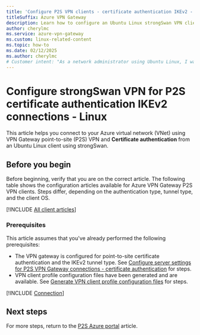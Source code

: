 ```yaml
---
title: 'Configure P2S VPN clients - certificate authentication IKEv2 - Linux'
titleSuffix: Azure VPN Gateway
description: Learn how to configure an Ubuntu Linux strongSwan VPN client solution for VPN Gateway P2S configurations that use certificate authentication.
author: cherylmc
ms.service: azure-vpn-gateway
ms.custom: linux-related-content
ms.topic: how-to
ms.date: 02/12/2025
ms.author: cherylmc
# Customer intent: "As a network administrator using Ubuntu Linux, I want to configure a strongSwan VPN client for Azure's P2S connections with certificate authentication, so that I can securely connect to the Azure virtual network."
---
```


# Configure strongSwan VPN for P2S certificate authentication IKEv2 connections - Linux

This article helps you connect to your Azure virtual network (VNet) using VPN Gateway point-to-site (P2S) VPN and **Certificate authentication** from an Ubuntu Linux client using strongSwan.

## Before you begin

Before beginning, verify that you are on the correct article. The following table shows the configuration articles available for Azure VPN Gateway P2S VPN clients. Steps differ, depending on the authentication type, tunnel type, and the client OS.

[!INCLUDE [All client articles](../../includes/vpn-gateway-vpn-client-install-articles.md)]

### Prerequisites

This article assumes that you've already performed the following prerequisites:

* The VPN gateway is configured for point-to-site certificate authentication and the IKEv2 tunnel type. See [Configure server settings for P2S VPN Gateway connections - certificate authentication](point-to-site-certificate-gateway.md) for steps.
* VPN client profile configuration files have been generated and are available. See [Generate VPN client profile configuration files](point-to-site-certificate-gateway.md#profile-files) for steps.

[!INCLUDE [Connection](../../includes/vpn-gateway-vwan-client-certificate-linux-ike.md)]

## Next steps

For more steps, return to the [P2S Azure portal](point-to-site-certificate-gateway.md) article.
